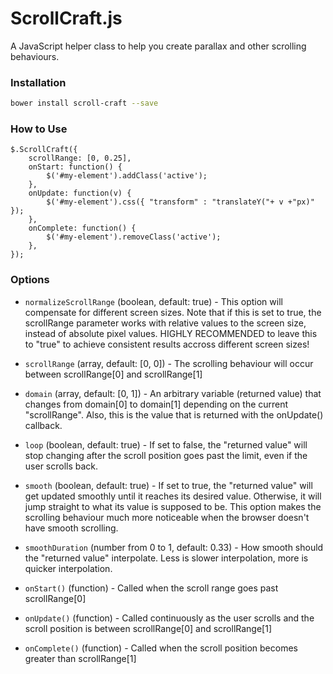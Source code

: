 # ScrollCraft.js

A JavaScript helper class to help you create parallax and other scrolling behaviours.

### Installation

```sh
bower install scroll-craft --save
```

### How to Use

```
$.ScrollCraft({
    scrollRange: [0, 0.25],
    onStart: function() {
        $('#my-element').addClass('active');
    },
    onUpdate: function(v) {
        $('#my-element').css({ "transform" : "translateY("+ v +"px)" });
    },
    onComplete: function() {
        $('#my-element').removeClass('active');
    },
});
```

### Options

  - `normalizeScrollRange` (boolean, default: true) - This option will compensate for different screen sizes.
        Note that if this is set to true, the scrollRange parameter works
        with relative values to the screen size, instead of absolute pixel values.
        HIGHLY RECOMMENDED to leave this to "true" to achieve consistent results
        accross different screen sizes!

  - `scrollRange` (array, default: [0, 0]) - The scrolling behaviour will occur between scrollRange[0] and scrollRange[1]

  - `domain` (array, default: [0, 1]) - An arbitrary variable (returned value) that changes from domain[0] to domain[1] depending on
        the current "scrollRange". Also, this is the value that is returned with the onUpdate() callback.

  - `loop` (boolean, default: true) - If set to false, the "returned value" will stop changing after
        the scroll position goes past the limit, even if the user scrolls back.

  - `smooth` (boolean, default: true) - If set to true, the "returned value" will get updated smoothly until
        it reaches its desired value. Otherwise, it will jump straight to
        what its value is supposed to be. This option makes the scrolling
        behaviour much more noticeable when the browser doesn't have smooth scrolling.

  - `smoothDuration` (number from 0 to 1, default: 0.33) - How smooth should the "returned value" interpolate. Less is slower interpolation, more is quicker interpolation.

  - `onStart()` (function) - Called when the scroll range goes past scrollRange[0]

  - `onUpdate()` (function) - Called continuously as the user scrolls
        and the scroll position is between scrollRange[0] and scrollRange[1]

  - `onComplete()` (function) - Called when the scroll position becomes greater than scrollRange[1]
